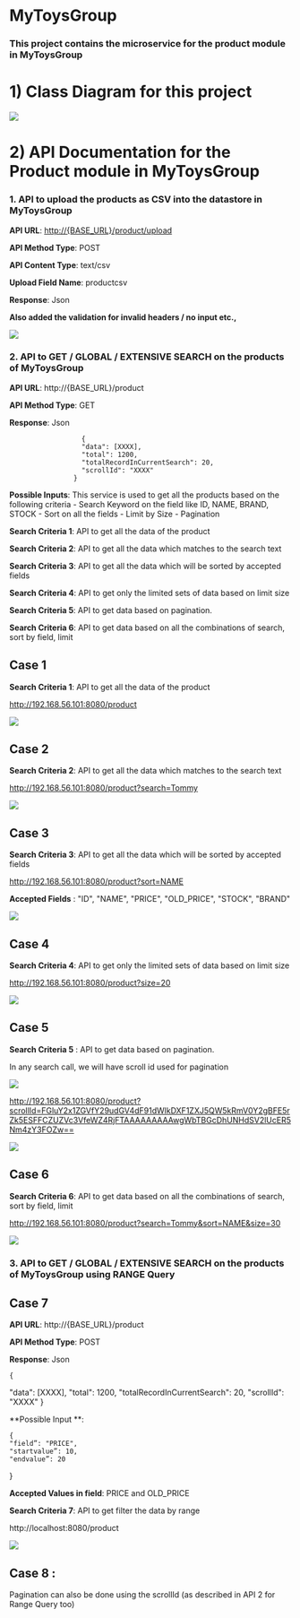 # MyToysGroup
### This project contains the microservice for the product module in MyToysGroup
# 1) Class Diagram for this project 
![](https://github.com/Harrymsys/MyToysGroup/blob/master/mytoysgroup_design/class_diagram/MyToysGroup_ClassDiagram.png)


# 2) API Documentation for the Product module in MyToysGroup
###  1. API to upload the products as CSV into the datastore in MyToysGroup 

**API URL**: [http://{BASE_URL}/product/upload](http://%7bBASE_URL%7d/product/upload)

**API Method Type**: POST

**API Content Type**: text/csv

**Upload Field Name**: productcsv

**Response**: Json

**Also added the validation for invalid headers / no input etc.,**

![](https://github.com/Harrymsys/MyToysGroup/blob/master/mytoysgroup_testcoveragereport/supporting_images/pic1.PNG)

###  2. API to GET / GLOBAL / EXTENSIVE SEARCH on the products of MyToysGroup 
**API URL**: http://{BASE_URL}/product

**API Method Type**: GET 

**Response**: Json 

	                  {
                      "data": [XXXX],
                      "total": 1200,
                      "totalRecordInCurrentSearch": 20,
                      "scrollId": "XXXX"
                    }
                    
                    
**Possible Inputs**: 
	This service is used to get all the products based on the following criteria
	 	- Search Keyword on the field like ID, NAME, BRAND, STOCK
	 	- Sort on all the fields 
	 	- Limit by Size
	 	- Pagination
    
**Search Criteria 1**: API to get all the data of the product 

**Search Criteria 2**: API to get all the data which matches to the search text 

**Search Criteria 3**: API to get all the data which will be sorted by accepted fields

**Search Criteria 4**: API to get only the limited sets of data based on limit size 

**Search Criteria 5**: API to get data based on pagination.

**Search Criteria 6**: API to get data based on all the combinations of search, sort by field, limit 


## Case 1

**Search Criteria 1**: API to get all the data of the product 

http://192.168.56.101:8080/product
                    
![](https://github.com/Harrymsys/MyToysGroup/blob/master/mytoysgroup_testcoveragereport/supporting_images/pic2.PNG)

## Case 2 

**Search Criteria 2**: API to get all the data which matches to the search text 

http://192.168.56.101:8080/product?search=Tommy

![](https://github.com/Harrymsys/MyToysGroup/blob/master/mytoysgroup_testcoveragereport/supporting_images/pic3.PNG)

## Case 3

**Search Criteria 3**: API to get all the data which will be sorted by accepted fields

http://192.168.56.101:8080/product?sort=NAME

**Accepted Fields** : "ID", "NAME", "PRICE", "OLD_PRICE", "STOCK", "BRAND"

![](https://github.com/Harrymsys/MyToysGroup/blob/master/mytoysgroup_testcoveragereport/supporting_images/pic4.PNG)

## Case 4

**Search Criteria 4**: API to get only the limited sets of data based on limit size 

http://192.168.56.101:8080/product?size=20

![](https://github.com/Harrymsys/MyToysGroup/blob/master/mytoysgroup_testcoveragereport/supporting_images/pic5.PNG)

## Case 5 

**Search Criteria 5** : API to get data based on pagination.

In any search call, we will have scroll id used for pagination 

![](https://github.com/Harrymsys/MyToysGroup/blob/master/mytoysgroup_testcoveragereport/supporting_images/pic6.PNG)

http://192.168.56.101:8080/product?scrollId=FGluY2x1ZGVfY29udGV4dF91dWlkDXF1ZXJ5QW5kRmV0Y2gBFE5rZk5ESFFCZUZVc3VfeWZ4RjFTAAAAAAAAAwgWbTBGcDhUNHdSV2lUcER5Nm4zY3FOZw==

![](https://github.com/Harrymsys/MyToysGroup/blob/master/mytoysgroup_testcoveragereport/supporting_images/pic7.PNG)

## Case 6

**Search Criteria 6**: API to get data based on all the combinations of search, sort by field, limit

http://192.168.56.101:8080/product?search=Tommy&sort=NAME&size=30

![](https://github.com/Harrymsys/MyToysGroup/blob/master/mytoysgroup_testcoveragereport/supporting_images/pic8.PNG)

###  3. API to GET / GLOBAL / EXTENSIVE SEARCH on the products of MyToysGroup using RANGE Query 

## Case 7

**API URL**: http://{BASE_URL}/product

**API Method Type**: POST 

**Response**: Json 

	{
  "data": [XXXX],
  "total": 1200,
  "totalRecordInCurrentSearch": 20,
  "scrollId": "XXXX"
}

**Possible Input **:

	{
	"field”: "PRICE",
	"startvalue”: 10,
	"endvalue”: 20
}

**Accepted Values in field**: PRICE and OLD_PRICE

**Search Criteria 7**: API to get filter the data by range

http://localhost:8080/product

![](https://github.com/Harrymsys/MyToysGroup/blob/master/mytoysgroup_testcoveragereport/supporting_images/pic9.PNG)

## Case 8 :

Pagination can also be done using the scrollId (as described in API 2 for Range Query too)

